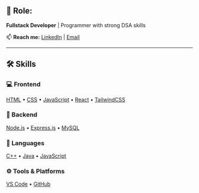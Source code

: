 ## 💼 Role:
**Fullstack Developer** | Programmer with strong DSA skills

📫 **Reach me:** [LinkedIn](https://www.linkedin.com/in/devansh-taneja12) | [Email](mailto:devansh.taneja2004@gmail.com)

---

## 🛠 Skills

### 💻 Frontend
[HTML](https://developer.mozilla.org/en-US/docs/Web/HTML) • [CSS](https://developer.mozilla.org/en-US/docs/Web/CSS) • [JavaScript](https://developer.mozilla.org/en-US/docs/Web/JavaScript) • [React](https://reactjs.org/) • [TailwindCSS](https://tailwindcss.com/)

### 🔧 Backend
[Node.js](https://nodejs.org/) • [Express.js](https://expressjs.com/) • [MySQL](https://www.mysql.com/)

### 🧠 Languages
[C++](https://en.cppreference.com/w/) • [Java](https://www.java.com/) • [JavaScript](https://developer.mozilla.org/en-US/docs/Web/JavaScript)

### ⚙️ Tools & Platforms
[VS Code](https://code.visualstudio.com/) • [GitHub](https://github.com/)

